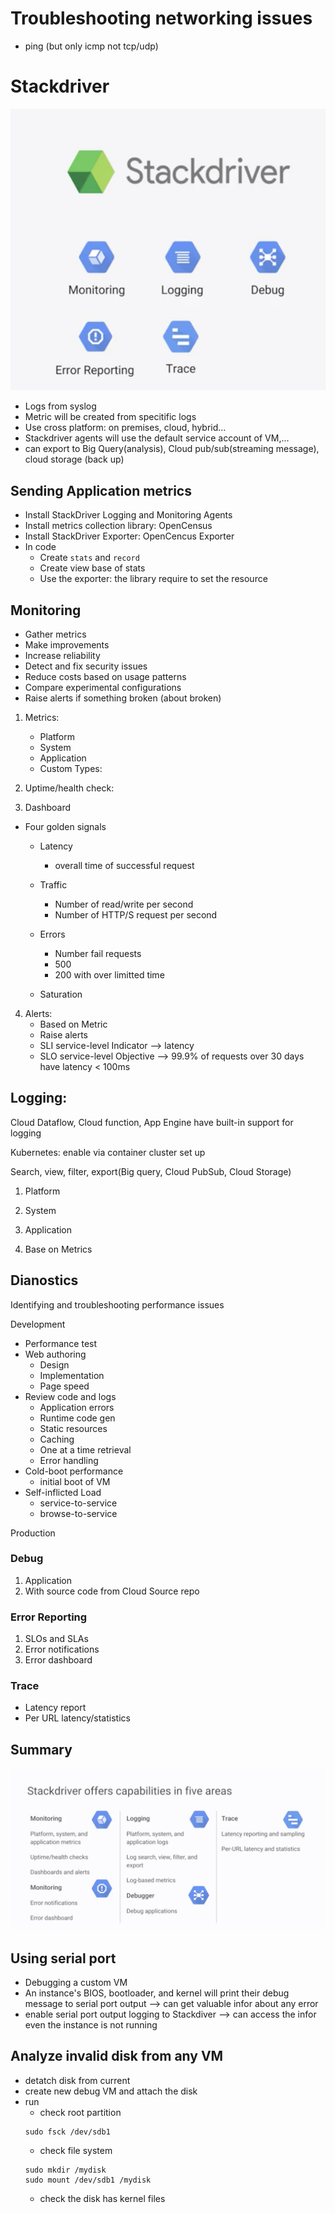 # Troubleshooting networking issues
- ping (but only icmp not tcp/udp)

# Stackdriver
![alt text](../images/stackdriver.png)
- Logs from syslog
- Metric will be created from specitific logs
- Use cross platform: on premises, cloud, hybrid... 
- Stackdriver agents will use the default service account of VM,...
- can export to Big Query(analysis), Cloud pub/sub(streaming message),
cloud storage (back up)


## Sending Application metrics
- Install StackDriver Logging and Monitoring Agents
- Install metrics collection library: OpenCensus 
- Install StackDriver Exporter: OpenCencus Exporter
- In code
    * Create `stats` and `record`    
    * Create view base of stats
    * Use the exporter: the library require to set the resource 
## Monitoring

- Gather metrics
- Make improvements
- Increase reliability
- Detect and fix security issues
- Reduce costs based on usage patterns
- Compare experimental configurations
- Raise alerts if something broken (about broken)

1. Metrics: 
    * Platform 
    * System 
    * Application
    * Custom Types: 

2. Uptime/health check: 

3. Dashboard

- Four golden signals
    * Latency
        - overall time of successful request
    * Traffic
        - Number of read/write per second
        - Number of HTTP/S request per second
    * Errors
        - Number fail requests
        - 500
        - 200 with over limitted time

    * Saturation

4. Alerts:
    * Based on Metric
    * Raise alerts
    * SLI service-level Indicator --> latency
    * SLO service-level Objective --> 99.9% of requests over 30 days have latency < 100ms

## Logging: 

Cloud Dataflow, Cloud function, App Engine have built-in support for logging

Kubernetes: enable via container cluster set up

Search, view, filter, export(Big query, Cloud PubSub, Cloud Storage)

1. Platform

2. System

3. Application

4. Base on Metrics

## Dianostics

Identifying and troubleshooting performance issues

Development
- Performance test
- Web authoring
    + Design
    + Implementation
    + Page speed
- Review code and logs
    + Application errors
    + Runtime code gen
    + Static resources
    + Caching
    + One at a time retrieval
    + Error handling
- Cold-boot performance
    + initial boot of VM
- Self-inflicted Load
    + service-to-service
    + browse-to-service

Production

### Debug
1. Application
2. With source code from Cloud Source repo

### Error Reporting
1. SLOs and SLAs
2. Error notifications
3. Error dashboard

### Trace
- Latency report
- Per URL latency/statistics


## Summary

![alt text](../images/stackdriver-description.png)


## Using serial port 
- Debugging a custom VM
- An instance's BIOS, bootloader, and kernel will print their debug  message to serial port output --> can get valuable infor about any error
- enable serial port output logging to Stackdiver --> can access the infor even the instance is not running

## Analyze invalid disk from any VM
- detatch disk from current
- create new debug VM and attach the disk
- run
    * check root partition
    ```
    sudo fsck /dev/sdb1
    ```
    * check file system
    ```
    sudo mkdir /mydisk
    sudo mount /dev/sdb1 /mydisk
    ```
    * check the disk has kernel files

